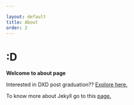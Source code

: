 ```yaml
---

layout: default
title: About
order: 2
---
```



<div class="container">
  <h1>:D</h1>

  <p><strong>Welcome to about page</strong></p>
  <p>Interested in DXD post graduation?? <a href="http://dxd.belasartes.ulisboa.pt/">Explore here.</a></p> 
  <p>To know more about Jekyll go to this <a href="https://jekyllrb.com/">page.</a></p> 

</div>
